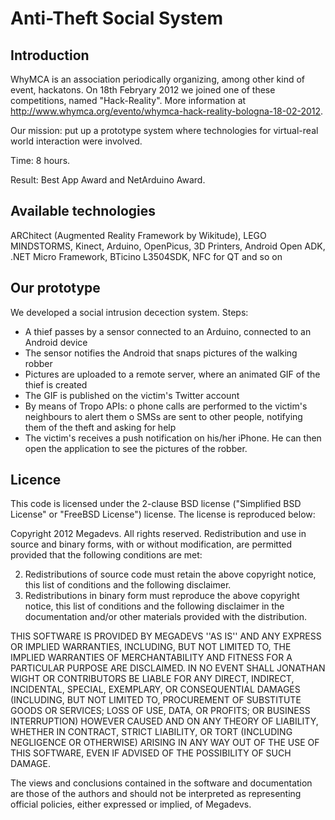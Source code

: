 Anti-Theft Social System
=======================================

Introduction
-------------

WhyMCA is an association periodically organizing, among other kind of event, hackatons.
On 18th Febryary 2012 we joined one of these competitions, named "Hack-Reality".
More information at http://www.whymca.org/evento/whymca-hack-reality-bologna-18-02-2012.

Our mission: put up a prototype system where technologies for virtual-real world interaction
were involved.

Time: 8 hours.

Result: Best App Award and NetArduino Award.

Available technologies
----------------------
ARChitect (Augmented Reality Framework by Wikitude), LEGO MINDSTORMS, Kinect, Arduino, OpenPicus,
3D Printers, Android Open ADK, .NET Micro Framework, BTicino L3504SDK, NFC for QT and so on

Our prototype
-------------

We developed a social intrusion decection system. Steps:
* A thief passes by a sensor connected to an Arduino, connected to an Android device
* The sensor notifies the Android that snaps pictures of the walking robber
* Pictures are uploaded to a remote server, where an animated GIF of the thief is created
* The GIF is published on the victim's Twitter account
* By means of Tropo APIs: 
	o phone calls are performed to the victim's neighbours to alert them
	o SMSs are sent to other people, notifying them of the theft and asking for help
* The victim's receives a push notification on his/her iPhone. He can then open the application to see the 
  pictures of the robber.

Licence
-------
This code is licensed under the 2-clause BSD license ("Simplified BSD License" or "FreeBSD License") license. The license is reproduced below:

Copyright 2012 Megadevs. All rights reserved.
Redistribution and use in source and binary forms, with or without modification, are permitted provided that the following conditions are met:

2. Redistributions of source code must retain the above copyright notice, this list of conditions and the following disclaimer.
3. Redistributions in binary form must reproduce the above copyright notice, this list of conditions and the following disclaimer in the documentation and/or other materials provided with the distribution.

THIS SOFTWARE IS PROVIDED BY MEGADEVS ''AS IS'' AND ANY EXPRESS OR IMPLIED WARRANTIES, INCLUDING, BUT NOT LIMITED TO, THE IMPLIED WARRANTIES OF MERCHANTABILITY AND FITNESS FOR A PARTICULAR PURPOSE ARE DISCLAIMED. IN NO EVENT SHALL JONATHAN WIGHT OR CONTRIBUTORS BE LIABLE FOR ANY DIRECT, INDIRECT, INCIDENTAL, SPECIAL, EXEMPLARY, OR CONSEQUENTIAL DAMAGES (INCLUDING, BUT NOT LIMITED TO, PROCUREMENT OF SUBSTITUTE GOODS OR SERVICES; LOSS OF USE, DATA, OR PROFITS; OR BUSINESS INTERRUPTION) HOWEVER CAUSED AND ON ANY THEORY OF LIABILITY, WHETHER IN CONTRACT, STRICT LIABILITY, OR TORT (INCLUDING NEGLIGENCE OR OTHERWISE) ARISING IN ANY WAY OUT OF THE USE OF THIS SOFTWARE, EVEN IF ADVISED OF THE POSSIBILITY OF SUCH DAMAGE.

The views and conclusions contained in the software and documentation are those of the authors and should not be interpreted as representing official policies, either expressed or implied, of Megadevs.
